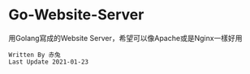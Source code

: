 # Go-Website-Server
用Golang寫成的Website Server，希望可以像Apache或是Nginx一樣好用

```
Written By 赤兔
Last Update 2021-01-23
```